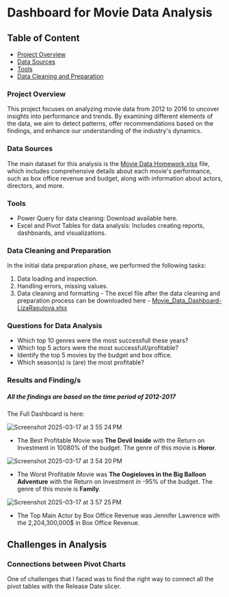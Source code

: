 # Dashboard for Movie Data Analysis
## Table of Content
- [Project Overview](#project-overview)
- [Data Sources](#data-source)
- [Tools](#tools)
- [Data Cleaning and Preparation](#Data-Cleaning-and-Preparation)

### Project Overview
This project focuses on analyzing movie data from 2012 to 2016 to uncover insights into performance and trends. By examining different elements of the data, we aim to detect patterns, offer recommendations based on the findings, and enhance our understanding of the industry's dynamics.

### Data Sources
The main dataset for this analysis is the [Movie Data Homework.xlsx](https://github.com/user-attachments/files/19299368/AANPLdFKQ5qgmO5lWys6_Movies.Data.Ready.for.Dashboard.xlsx) file, which includes comprehensive details about each movie's performance, such as box office revenue and budget, along with information about actors, directors, and more.


### Tools
- Power Query for data cleaning: Download available here.
- Excel and Pivot Tables for data analysis: Includes creating reports, dashboards, and visualizations.

### Data Cleaning and Preparation
In the initial data preparation phase, we performed the following tasks:
1. Data loading and inspection.
2. Handling errors, missing values.
3. Data cleaning and formatting - The excel file after the data cleaning and preparation process can be downloaded here - [Movie_Data_Dashboard-LizaRasulova.xlsx](https://github.com/user-attachments/files/19296078/Movie_Data_Dashboard-LizaRasulova.xlsx)

### Questions for Data Analysis
- Which top 10 genres were the most successfull these years?
- Which top 5 actors were the most successfull/profitable?
- Identify the top 5 movies by the budget and box office.
- Which season(s) is (are) the most profitable?

### Results and Finding/s
##### All the findings are based on the time period of 2012-2017
The Full Dashboard is here:

![Screenshot 2025-03-17 at 3 55 24 PM](https://github.com/user-attachments/assets/b9e31a15-01b4-4f6d-868c-fdd3aa7777ba)

- The Best Profitable Movie was **The Devil Inside** with the Return on Investment in 10080% of the budget. The genre of this movie is **Horor**.

![Screenshot 2025-03-17 at 3 54 20 PM](https://github.com/user-attachments/assets/7ca64df4-2033-4317-a15e-73672c49a534)
- The Worst Profitable Movie was **The Oogieloves in the Big Balloon Adventure** with the Return on Investment in -95% of the budget. The genre of this movie is **Family**.

![Screenshot 2025-03-17 at 3 57 25 PM](https://github.com/user-attachments/assets/a10f7af9-9e0f-403b-9093-2efbb7c199be)

- The Top Main Actor by Box Office Revenue was Jennifer Lawrence with the 2,204,300,000$ in Box Office Revenue.

## Challenges in Analysis
### Connections between Pivot Charts
One of challenges that I faced was to find the right way to connect all the pivot tables with the Release Date slicer.

```



